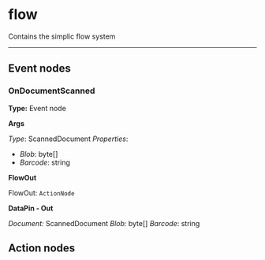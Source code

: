 # flow
Contains the simplic flow system


---



## Event nodes

### OnDocumentScanned

__Type:__ Event node

__Args__ 

*Type*: ScannedDocument
*Properties*:
- *Blob*: byte[]
- *Barcode*: string


__FlowOut__ 

FlowOut: `ActionNode`

__DataPin - Out__

*Document:* ScannedDocument
*Blob:* byte[]
*Barcode*: string

## Action nodes
